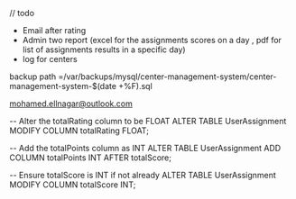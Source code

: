 // todo
<!-- - Move attendance and edit attendance to the view details (make attendance only the saved not the new) -->
<!-- - Admin can view attendance details -->
<!-- - Remove points and question index -->
<!-- - Make save button instead of submit -->
- Email after rating
- Admin two report (excel for the assignments scores on a day , pdf for list of assignments results in a specific day)
- log for centers

<!-- $2b$10$UsY5bEAErH9PGymKdqDl..YGWnhN61cku9lMqRIvK6s8y.D3Hc38K   -->
<!-- Moe@#01022923659 -->
backup path =/var/backups/mysql/center-management-system/center-management-system-$(date +\%F).sql

mohamed.ellnagar@outlook.com


-- Alter the totalRating column to be FLOAT
ALTER TABLE UserAssignment
MODIFY COLUMN totalRating FLOAT;

-- Add the totalPoints column as INT
ALTER TABLE UserAssignment
ADD COLUMN totalPoints INT AFTER totalScore;

-- Ensure totalScore is INT if not already
ALTER TABLE UserAssignment
MODIFY COLUMN totalScore INT;


